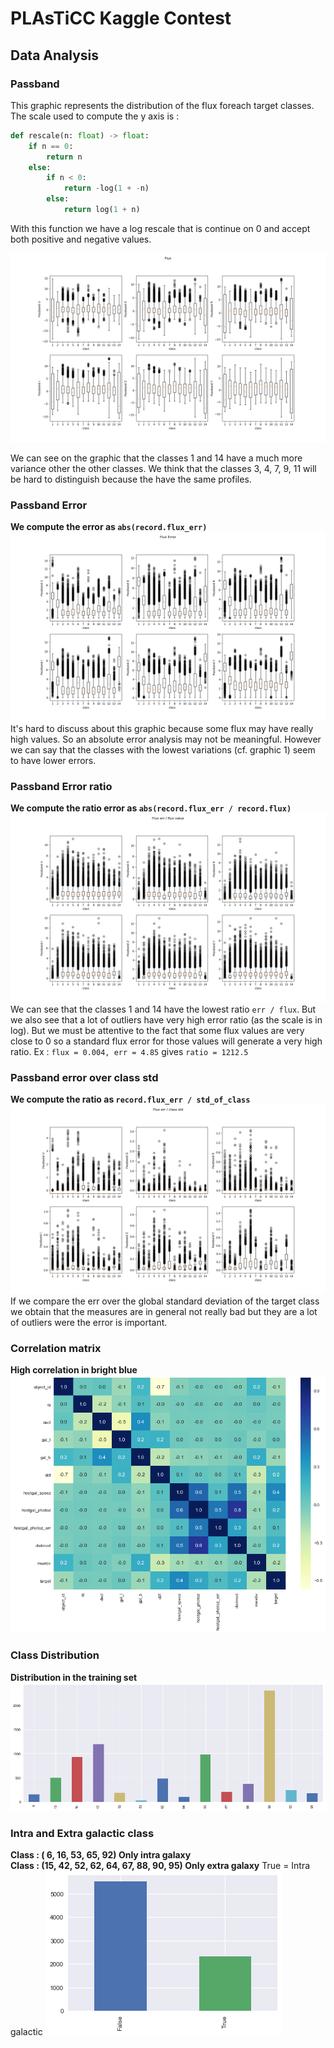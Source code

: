 # PLAsTiCC Kaggle Contest

## Data Analysis
### Passband
This graphic represents the distribution of the flux foreach target classes.
The scale used to compute the y axis is :

```python
def rescale(n: float) -> float:
    if n == 0:
        return n
    else:
        if n < 0:
            return -log(1 + -n)
        else:
            return log(1 + n)
```

With this function we have a log rescale that is continue on 0 and accept both positive and negative values.

![documentation/flux_boxplot.png](documentation/flux_boxplot.png)

We can see on the graphic that the classes 1 and 14 have a much more variance other the other classes. We think that the
classes 3, 4, 7, 9, 11 will be hard to distinguish because the have the same profiles.

### Passband Error
**We compute the error as `abs(record.flux_err)`**
![documentation/flux_err_boxplot.png](documentation/flux_err_boxplot.png)
It's hard to discuss about this graphic because some flux may have really high values.
So an absolute error analysis may not be meaningful. However we can say that the classes
with the lowest variations (cf. graphic 1) seem to have lower errors.

### Passband Error ratio
**We compute the ratio error as `abs(record.flux_err / record.flux)`**
![documentation/flux_err_ratio_boxplot.png](documentation/flux_err_ratio_boxplot.png)
We can see that the classes 1 and 14 have the lowest ratio `err / flux`. But we also see that a lot of outliers have very
high error ratio (as the scale is in log). But we must be attentive to the fact that some flux values are very close to 0
so a standard flux error for those values will generate a very high ratio. 
Ex : `flux = 0.004, err = 4.85` gives `ratio = 1212.5`


### Passband error over class std
**We compute the ratio as `record.flux_err / std_of_class`**
![documentation/flux_err_ratio_over_std_boxplot.png](documentation/flux_err_ratio_over_std_boxplot.png)
If we compare the err over the global standard deviation of the target class we obtain that the measures are in general not
really bad but they are a lot of outliers were the error is important.

### Correlation matrix
**High correlation in bright blue**
![png](documentation/playground_4_1.png)

### Class Distribution
**Distribution in the training set**
![png](documentation/playground_5_1.png)

### Intra and Extra galactic class
**Class : ( 6, 16, 53, 65, 92) Only intra galaxy**  
**Class : (15, 42, 52, 62, 64, 67, 88, 90, 95) Only extra galaxy**
True = Intra galactic 
![png](documentation/playground_9_1.png)

